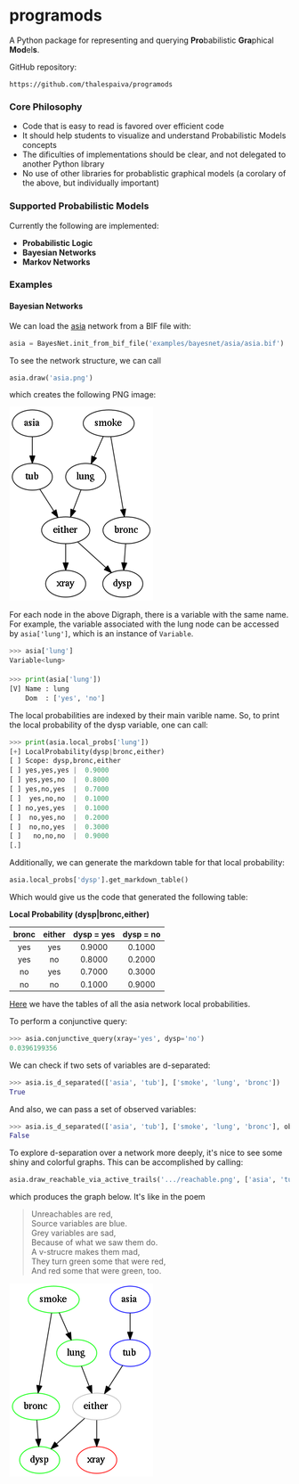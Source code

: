 # programods #
A Python package for representing and querying **Pro**babilistic **Gra**phical **Mod**el**s**.

GitHub repository:

    https://github.com/thalespaiva/programods


### Core Philosophy ###
 - Code that is easy to read is favored over efficient code
 - It should help students to visualize and understand Probabilistic Models concepts
 - The dificulties of implementations should be clear, and not delegated to another Python library
 - No use of other libraries for probablistic graphical models (a corolary of the above, but individually important)

### Supported Probabilistic Models ###

Currently the following are implemented:

- **Probabilistic Logic**
- **Bayesian Networks**
- **Markov Networks**

### Examples

#### Bayesian Networks ####

We can load the [asia](https://github.com/thalespaiva/programods/examples/bayesnet/asia/asia.bif) network from a BIF file with:
   
```python
asia = BayesNet.init_from_bif_file('examples/bayesnet/asia/asia.bif')
```

To see the network structure, we can call
```python
asia.draw('asia.png')
```
which creates the following PNG image:

![asia_png](https://github.com/thalespaiva/programods/blob/master/examples/bayesnet/asia/graphics/asia.png)

For each node in the above Digraph, there is a variable with the same name. For example, the variable associated with the lung node can be accessed by `asia['lung']`, which is an instance of `Variable`.
```python
>>> asia['lung']
Variable<lung>

>>> print(asia['lung'])
[V] Name : lung
    Dom  : ['yes', 'no']
```

The local probabilities are indexed by their main varible name. So, to print the local probability of the dysp variable, one can call:

```python
>>> print(asia.local_probs['lung'])
[+] LocalProbability(dysp|bronc,either)
[ ] Scope: dysp,bronc,either
[ ] yes,yes,yes |  0.9000 
[ ] yes,yes,no  |  0.8000 
[ ] yes,no,yes  |  0.7000 
[ ]  yes,no,no  |  0.1000 
[ ] no,yes,yes  |  0.1000 
[ ]  no,yes,no  |  0.2000 
[ ]  no,no,yes  |  0.3000 
[ ]   no,no,no  |  0.9000 
[.]
```

Additionally, we can generate the markdown table for that local probability:
```python
asia.local_probs['dysp'].get_markdown_table()
```

Which would give us the code that generated the following table:

**Local Probability (dysp|bronc,either)**

| bronc| either|dysp = yes|dysp = no|
|:-:|:-:|:-:|:-:|
|yes|yes| 0.9000| 0.1000|
|yes| no| 0.8000| 0.2000|
| no|yes| 0.7000| 0.3000|
| no| no| 0.1000| 0.9000|

[Here](https://github.com/thalespaiva/programods/blob/master/examples/bayesnet/asia/graphics/localprobs_table.md) we have the tables of all the asia network local probabilities.

To perform a conjunctive query:
```python
>>> asia.conjunctive_query(xray='yes', dysp='no')
0.0396199356
```

We can check if two sets of variables are d-separated:
```python
>>> asia.is_d_separated(['asia', 'tub'], ['smoke', 'lung', 'bronc'])
True
```

And also, we can pass a set of observed variables:
```python
>>> asia.is_d_separated(['asia', 'tub'], ['smoke', 'lung', 'bronc'], observed_set=['either'])
False
```

To explore d-separation over a network more deeply, it's nice to see some shiny and colorful graphs. This can be accomplished by calling:
```python
asia.draw_reachable_via_active_trails('.../reachable.png', ['asia', 'tub'], observed_set=['either'])
```

which produces the graph below. It's like in the poem
> Unreachables are red,  
> Source variables are blue.  
> Grey variables are sad,  
> Because of what we saw them do.  
> A v-strucre makes them mad,  
> They turn green some that were red,   
> And red some that were green, too.

![asia_draw_reachable_png](https://github.com/thalespaiva/programods/blob/master/examples/bayesnet/asia/graphics/draw_reachable_example.png)



